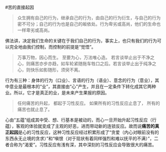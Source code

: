 #苦的直接起因
>众生拥有自己的行为，继承自己的行为，由自己的行为衍生，与自己的行为密不可分；自己的行为也是自己的皈依处。行为卑劣或高尚，他们的生命也一样卑劣或高尚。

佛法讲，决定我们生命的关键在于我们自己的行为，事实上，也只有我们的行为可以完全地由我们控制，而控制的前提是“觉悟”。

>万事万物，因心而生。
至要为心，万法唯心造。
若言谈举止出于不净之心，则痛苦亦步亦趋，如车轮紧随拖车牲口之后。若言谈举止出于纯净之心，则快乐如影随形，须臾不离。

行为有三种：身体的行为（口业）、言语的行为（语业）、意念的行为（意业），其中意业是最根本的“业”，其直接由“心”产生，并且在一定条件下转化成其它两种业。所以，它才是真正的业，是未来产生果报的原因。

>任何痛苦的升起，
都起于习性反应。
如果所有的习性反应止息了，
所有的痛苦也就止息了。

心由“五蕴”组成其中受、想、行基本是被动的，而心一旦开始升起习性反应（行蕴），客观的体验就变成了主观的好恶，进而带动新的连锁反应。故而说**痛苦的真正起因**是心的习性反应，这种习性反应经过积累形成了“贪爱（内心对眼前没有的东西永无止境的贪求）”和“嗔恨（对于现状有着同样强烈和难以抚平的不满）”，二者合称为“渴爱”。习性反应有浅有深，其中深刻的习性反应会导致很大的痛苦。

